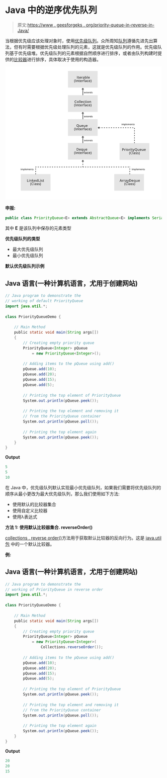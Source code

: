 # Java 中的逆序优先队列

> 原文:[https://www . geesforgeks . org/priority-queue-in-reverse-in-Java/](https://www.geeksforgeeks.org/priority-queue-in-reverse-order-in-java/)

当根据优先级应该处理对象时，使用[优先级队列](https://www.geeksforgeeks.org/priority-queue-set-1-introduction/)。众所周知[队列](https://www.geeksforgeeks.org/queue-interface-java/)遵循先进先出算法，但有时需要根据优先级处理队列的元素，这就是优先级队列的作用。优先级队列基于优先级堆。优先级队列的元素根据自然顺序进行排序，或者由队列构建时提供的[比较器](https://www.geeksforgeeks.org/comparator-interface-java/)进行排序，具体取决于使用的构造器。

![Hierarchy of Priority Queue](img/60cee2c4d09185f472d67be6d39b42a1.png)

**申报:**

```java
public class PriorityQueue<E> extends AbstractQueue<E> implements Serializable
```

其中 **E** 是该队列中保存的元素类型

**优先级队列的类型**

*   最大优先级队列
*   最小优先级队列

**默认优先级队列示例**

## Java 语言(一种计算机语言，尤用于创建网站)

```java
// Java program to demonstrate the
// working of default PriorityQueue
import java.util.*;

class PriorityQueueDemo {

    // Main Method
    public static void main(String args[])
    {
        // Creating empty priority queue
        PriorityQueue<Integer> pQueue
            = new PriorityQueue<Integer>();

        // Adding items to the pQueue using add()
        pQueue.add(10);
        pQueue.add(20);
        pQueue.add(15);
        pQueue.add(5);

        // Printing the top element of PriorityQueue
        System.out.println(pQueue.peek());

        // Printing the top element and removing it
        // from the PriorityQueue container
        System.out.println(pQueue.poll());

        // Printing the top element again
        System.out.println(pQueue.peek());
    }
}
```

**Output**

```java
5
5
10
```

在 Java 中，优先级队列默认实现最小优先级队列，如果我们需要将优先级队列的顺序从最小更改为最大优先级队列，那么我们使用如下方法:

*   使用默认的比较器集合
*   使用自定义比较器
*   使用λ表达式

**方法 1:** **使用默认比较器集合. reverseOrder()**

[collections . reverse order()](https://www.geeksforgeeks.org/collections-reverseorder-java-examples/)方法用于获取默认比较器的反向行为。这是 [java.util 包](https://www.google.com/url?client=internal-element-cse&cx=009682134359037907028:tj6eafkv_be&q=https://www.geeksforgeeks.org/java-util-package-java/&sa=U&ved=2ahUKEwi1vNjU-5DtAhVI4zgGHfSfD40QFjAAegQIBBAB&usg=AOvVaw1Q1cmtJYaXyYcifq_dK1Ev) 中的一个默认比较器。

**例:**

## Java 语言(一种计算机语言，尤用于创建网站)

```java
// Java program to demonstrate the
// working of PriorityQueue in reverse order
import java.util.*;

class PriorityQueueDemo {

    // Main Method
    public static void main(String args[])
    {
        // Creating empty priority queue
        PriorityQueue<Integer> pQueue
            = new PriorityQueue<Integer>(
                Collections.reverseOrder());

        // Adding items to the pQueue using add()
        pQueue.add(10);
        pQueue.add(20);
        pQueue.add(15);
        pQueue.add(5);

        // Printing the top element of PriorityQueue
        System.out.println(pQueue.peek());

        // Printing the top element and removing it
        // from the PriorityQueue container
        System.out.println(pQueue.poll());

        // Printing the top element again
        System.out.println(pQueue.peek());
    }
}
```

**Output**

```java
20
20
15
```